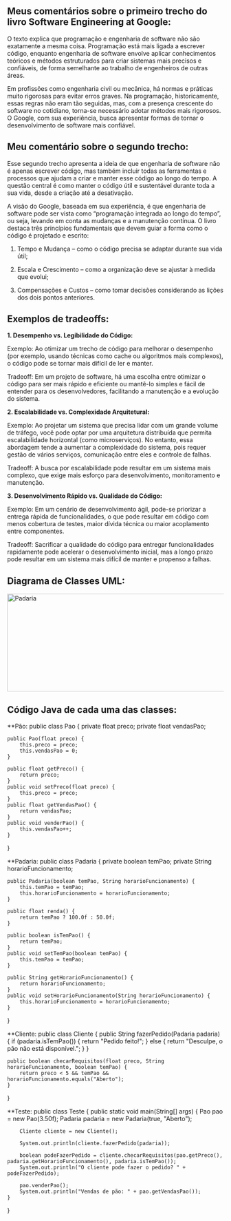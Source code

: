 ## Meus comentários sobre o primeiro trecho do livro Software Engineering at Google:

  O texto explica que programação e engenharia de software não são exatamente a mesma coisa. Programação está mais ligada a escrever código, enquanto engenharia de software envolve aplicar conhecimentos teóricos e métodos estruturados para criar sistemas mais precisos e confiáveis, de forma semelhante ao trabalho de engenheiros de outras áreas.

Em profissões como engenharia civil ou mecânica, há normas e práticas muito rigorosas para evitar erros graves. Na programação, historicamente, essas regras não eram tão seguidas, mas, com a presença crescente do software no cotidiano, torna-se necessário adotar métodos mais rigorosos. O Google, com sua experiência, busca apresentar formas de tornar o desenvolvimento de software mais confiável.



## Meu comentário sobre o segundo trecho:

  Esse segundo trecho apresenta a ideia de que engenharia de software não é apenas escrever código, mas também incluir todas as ferramentas e processos que ajudam a criar e manter esse código ao longo do tempo. A questão central é como manter o código útil e sustentável durante toda a sua vida, desde a criação até a desativação.

A visão do Google, baseada em sua experiência, é que engenharia de software pode ser vista como “programação integrada ao longo do tempo”, ou seja, levando em conta as mudanças e a manutenção contínua. O livro destaca três princípios fundamentais que devem guiar a forma como o código é projetado e escrito:

1. Tempo e Mudança – como o código precisa se adaptar durante sua vida útil;

2. Escala e Crescimento – como a organização deve se ajustar à medida que evolui;

3. Compensações e Custos – como tomar decisões considerando as lições dos dois pontos anteriores.



## Exemplos de tradeoffs:

**1. Desempenho vs. Legibilidade do Código:**

Exemplo: Ao otimizar um trecho de código para melhorar o desempenho (por exemplo, usando técnicas como cache ou algoritmos mais complexos), o código pode se tornar mais difícil de ler e manter.

Tradeoff: Em um projeto de software, há uma escolha entre otimizar o código para ser mais rápido e eficiente ou mantê-lo simples e fácil de entender para os desenvolvedores, facilitando a manutenção e a evolução do sistema.

**2. Escalabilidade vs. Complexidade Arquitetural:**

Exemplo: Ao projetar um sistema que precisa lidar com um grande volume de tráfego, você pode optar por uma arquitetura distribuída que permita escalabilidade horizontal (como microserviços). No entanto, essa abordagem tende a aumentar a complexidade do sistema, pois requer gestão de vários serviços, comunicação entre eles e controle de falhas.

Tradeoff: A busca por escalabilidade pode resultar em um sistema mais complexo, que exige mais esforço para desenvolvimento, monitoramento e manutenção.

**3. Desenvolvimento Rápido vs. Qualidade do Código:**

Exemplo: Em um cenário de desenvolvimento ágil, pode-se priorizar a entrega rápida de funcionalidades, o que pode resultar em código com menos cobertura de testes, maior dívida técnica ou maior acoplamento entre componentes.

Tradeoff: Sacrificar a qualidade do código para entregar funcionalidades rapidamente pode acelerar o desenvolvimento inicial, mas a longo prazo pode resultar em um sistema mais difícil de manter e propenso a falhas.

## Diagrama de Classes UML:

<img width="686" height="227" alt="Padaria" src="https://github.com/user-attachments/assets/c2a9bd4b-ff94-4038-900d-ce8b6cf15a62" />

## Código Java de cada uma das classes: 

**Pão:
public class Pao {
    private float preco;
    private float vendasPao;

    public Pao(float preco) {
        this.preco = preco;
        this.vendasPao = 0;
    }

    public float getPreco() {
        return preco;
    }
    public void setPreco(float preco) {
        this.preco = preco;
    }
    public float getVendasPao() {
        return vendasPao;
    }
    public void venderPao() {
        this.vendasPao++;
    }
}

**Padaria:
public class Padaria {
    private boolean temPao;
    private String horarioFuncionamento;

    public Padaria(boolean temPao, String horarioFuncionamento) {
        this.temPao = temPao;
        this.horarioFuncionamento = horarioFuncionamento;
    }

    public float renda() {
        return temPao ? 100.0f : 50.0f;
    }

    public boolean isTemPao() {
        return temPao;
    }
    public void setTemPao(boolean temPao) {
        this.temPao = temPao;
    }

    public String getHorarioFuncionamento() {
        return horarioFuncionamento;
    }
    public void setHorarioFuncionamento(String horarioFuncionamento) {
        this.horarioFuncionamento = horarioFuncionamento;
    }
}

**Cliente:
public class Cliente {
    public String fazerPedido(Padaria padaria) {
        if (padaria.isTemPao()) {
            return "Pedido feito!";
        } else {
            return "Desculpe, o pão não está disponível.";
        }
    }

    public boolean checarRequisitos(float preco, String horarioFuncionamento, boolean temPao) {
        return preco < 5 && temPao && horarioFuncionamento.equals("Aberto");
    }
}

**Teste:
public class Teste {
    public static void main(String[] args) {
        Pao pao = new Pao(3.50f);
        Padaria padaria = new Padaria(true, "Aberto");

        Cliente cliente = new Cliente();

        System.out.println(cliente.fazerPedido(padaria));

        boolean podeFazerPedido = cliente.checarRequisitos(pao.getPreco(), padaria.getHorarioFuncionamento(), padaria.isTemPao());
        System.out.println("O cliente pode fazer o pedido? " + podeFazerPedido);

        pao.venderPao();
        System.out.println("Vendas de pão: " + pao.getVendasPao());
    }
}





